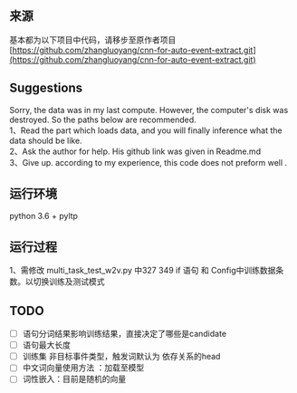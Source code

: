 ## 来源
基本都为以下项目中代码，请移步至原作者项目
[https://github.com/zhangluoyang/cnn-for-auto-event-extract.git](https://github.com/zhangluoyang/cnn-for-auto-event-extract.git)

## Suggestions  

Sorry, the data was in my last compute. However, the computer's disk was destroyed. So the paths below are recommended.  
1、Read the part which loads data, and you will finally inference what the data should be like.  
2、Ask the author for help. His github link was given in Readme.md  
3、Give up. according to my experience, this code does not preform well .   

## 运行环境  
python 3.6 + pyltp

## 运行过程
1、需修改 multi_task_test_w2v.py 中327 349 if 语句 和 Config中训练数据条数。以切换训练及测试模式


## TODO
- [ ] 语句分词结果影响训练结果，直接决定了哪些是candidate
- [ ] 语句最大长度
- [ ] 训练集 非目标事件类型，触发词默认为 依存关系的head
- [ ] 中文词向量使用方法 ：加载至模型
- [ ] 词性嵌入：目前是随机的向量
